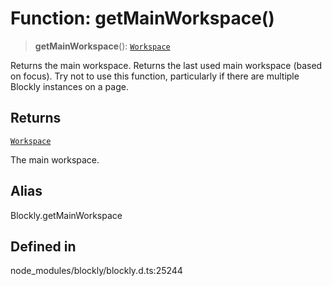# Function: getMainWorkspace()

> **getMainWorkspace**(): [`Workspace`](../classes/Workspace.md)

Returns the main workspace. Returns the last used main workspace (based on
focus). Try not to use this function, particularly if there are multiple
Blockly instances on a page.

## Returns

[`Workspace`](../classes/Workspace.md)

The main workspace.

## Alias

Blockly.getMainWorkspace

## Defined in

node_modules/blockly/blockly.d.ts:25244
